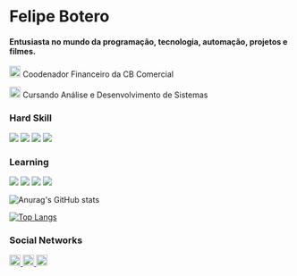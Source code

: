 <h1>Felipe Botero</h1>


<h4>Entusiasta no mundo da programação, tecnologia, automação, projetos e filmes.</h4>


<p><img src="https://i.imgur.com/Kd5jJHJ.png" width="20px"> Coodenador Financeiro da CB Comercial</p>
<p><img src="https://i.imgur.com/ng7WemU.png" width="20px"> Cursando Análise e Desenvolvimento de Sistemas </p>

<h3>Hard Skill</h3>
<p>
  
  <img src="https://camo.githubusercontent.com/49fbb99f92674cc6825349b154b65aaf4064aec465d61e8e1f9fb99da3d922a1/68747470733a2f2f696d672e736869656c64732e696f2f62616467652f68746d6c352d2532334533344632362e7376673f7374796c653d666f722d7468652d6261646765266c6f676f3d68746d6c35266c6f676f436f6c6f723d7768697465">
   <img src="https://camo.githubusercontent.com/e6b67b27998fca3bccf4c0ee479fc8f9de09d91f389cccfbe6cb1e29c10cfbd7/68747470733a2f2f696d672e736869656c64732e696f2f62616467652f637373332d2532333135373242362e7376673f7374796c653d666f722d7468652d6261646765266c6f676f3d63737333266c6f676f436f6c6f723d7768697465">
    <img src="https://camo.githubusercontent.com/8849f369ac031cc842a4ab4248c7f7db6a4b593cad1f2d1c01d3aeb6f0f8dca7/68747470733a2f2f696d672e736869656c64732e696f2f62616467652f536173732d4343363639393f7374796c653d666f722d7468652d6261646765266c6f676f3d73617373266c6f676f436f6c6f723d7768697465">
      <img src="https://camo.githubusercontent.com/9d07c04bdd98c662d5df9d4e1cc1de8446ffeaebca330feb161f1fb8e1188204/68747470733a2f2f696d672e736869656c64732e696f2f62616467652f4a6176615363726970742d4637444631453f7374796c653d666f722d7468652d6261646765266c6f676f3d6a617661736372697074266c6f676f436f6c6f723d626c61636b">
        
        
</p>
<h3>Learning</h3>
</p>

<p>
  <img src="https://camo.githubusercontent.com/268ac512e333b69600eb9773a8f80b7a251f4d6149642a50a551d4798183d621/68747470733a2f2f696d672e736869656c64732e696f2f62616467652f52656163742d3230323332413f7374796c653d666f722d7468652d6261646765266c6f676f3d7265616374266c6f676f436f6c6f723d363144414642">
<img src="https://img.shields.io/badge/TypeScript-007ACC?style=for-the-badge&logo=typescript&logoColor=white">

<img src="https://camo.githubusercontent.com/dfc69d704694f22168bea3d84584663777fa5301dcad5bbcb5459b336da8d554/68747470733a2f2f696d672e736869656c64732e696f2f62616467652f4e6f64652e6a732d3433383533443f7374796c653d666f722d7468652d6261646765266c6f676f3d6e6f64652e6a73266c6f676f436f6c6f723d7768697465">
<img src="https://camo.githubusercontent.com/988b23566a8e239f9717abbed64d36834115c8a8c7082a71c358e04f47f8398c/68747470733a2f2f696d672e736869656c64732e696f2f62616467652f4d7953514c2d3030303030463f7374796c653d666f722d7468652d6261646765266c6f676f3d6d7973716c266c6f676f436f6c6f723d7768697465">
  
</p>
</p>


</p>




![Anurag's GitHub stats](https://github-readme-stats.vercel.app/api?username=febotero&show_icons=true&theme=onedark)    
  
[![Top Langs](https://github-readme-stats.vercel.app/api/top-langs/?username=febotero&langs_count=8)](https://github.com/anuraghazra/github-readme-stats)


<h3>Social Networks</h3>
<p aling="center">
<a href="https://twitter.com/frpbotero" style="text-decoration: none, background:#fff">
  <img src="https://i.imgur.com/CA1A6bf.png" alt="Twiter" height="20px">
  </a>
  
  <a href="https://www.linkedin.com/in/felipe-botero-561048a3/" >
      <img src="https://i.imgur.com/INGYlwb.png" alt="linkedin" height="20px">
      </a>
      
  <a href="mailto:febotero4@gmail.com?" subject="Contato">
      <img src="https://i.imgur.com/nX4zyYD.png" alt="Gmail" height="20px">
    </a>
</p>

